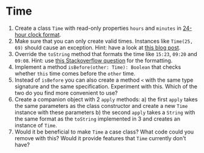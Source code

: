 # Time
1. Create a class `Time` with read-only properties `hours` and `minutes` in [24-hour clock format](https://en.wikipedia.org/wiki/24-hour_clock).
2. Make sure that you can only create valid times. Instances like `Time(25, 69)` should cause an exception. Hint: have a look at [this blog post](http://daily-scala.blogspot.nl/2010/03/assert-require-assume.html).
3. Override the `toString` method that formats the time like `15:23`, `09:20` and `09:08`. Hint: use [this Stackoverflow question](http://stackoverflow.com/questions/8131291/how-to-convert-an-int-to-a-string-of-a-given-length-with-leading-zeros-to-align) for the formatting. 
4. Implement a method `isBefore(other: Time): Boolean` that checks whether `this` time comes before the `other` time.
5. Instead of `isBefore` you can also create a method `<` with the same type signature and the same specification. Experiment with this. Which of the two do you find more convenient to use?
6. Create a companion object with 2 `apply` methods:
    a) the first `apply` takes the same parameters as the class constructor and create a new `Time` instance with these parameters
    b) the second `apply` takes a `String` with the same format as the `toString` implemented in 3 and creates an instance of `Time`.
7. Would it be beneficial to make `Time` a case class? What code could you remove with this? Would it provide features that `Time` currently don't have?
